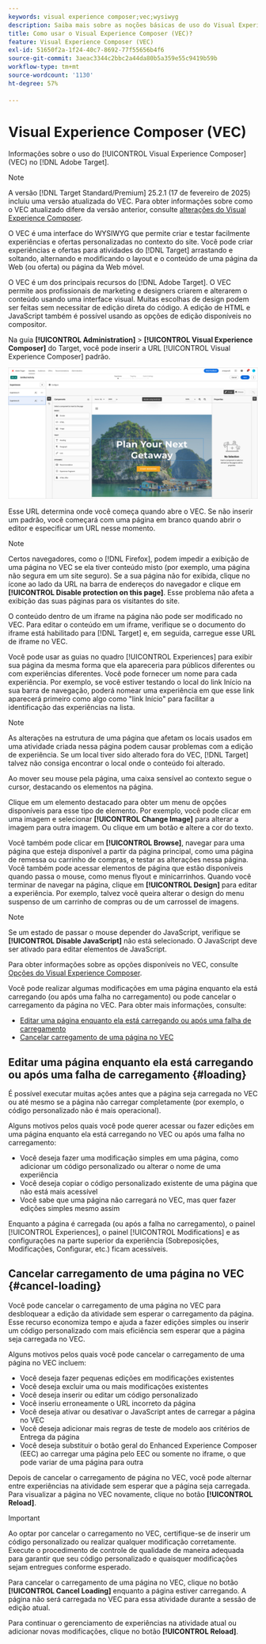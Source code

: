 ```yaml
---
keywords: visual experience composer;vec;wysiwyg
description: Saiba mais sobre as noções básicas de uso do Visual Experience Composer (VEC) no Adobe Target. O VEC é um editor do WYSIWYG que permite criar experiências personalizadas com facilidade.
title: Como usar o Visual Experience Composer (VEC)?
feature: Visual Experience Composer (VEC)
exl-id: 51650f2a-1f24-40c7-8692-77f55656b4f6
source-git-commit: 3aeac3344c2bbc2a44da80b5a359e55c9419b59b
workflow-type: tm+mt
source-wordcount: '1130'
ht-degree: 57%

---
```


# Visual Experience Composer (VEC)

Informações sobre o uso do [!UICONTROL Visual Experience Composer] (VEC) no [!DNL Adobe Target].

>[!NOTE]
>
>A versão [!DNL Target Standard/Premium] 25.2.1 (17 de fevereiro de 2025) incluiu uma versão atualizada do VEC. Para obter informações sobre como o VEC atualizado difere da versão anterior, consulte [alterações do Visual Experience Composer](/help/main/c-experiences/c-visual-experience-composer/vec-changes.md).

O VEC é uma interface do WYSIWYG que permite criar e testar facilmente experiências e ofertas personalizadas no contexto do site. Você pode criar experiências e ofertas para atividades do [!DNL Target] arrastando e soltando, alternando e modificando o layout e o conteúdo de uma página da Web (ou oferta) ou página da Web móvel.

O VEC é um dos principais recursos do [!DNL Adobe Target]. O VEC permite aos profissionais de marketing e designers criarem e alterarem o conteúdo usando uma interface visual. Muitas escolhas de design podem ser feitas sem necessitar de edição direta do código. A edição de HTML e JavaScript também é possível usando as opções de edição disponíveis no compositor.

Na guia **[!UICONTROL Administration]** > **[!UICONTROL Visual Experience Composer]** do Target, você pode inserir a URL [!UICONTROL Visual Experience Composer] padrão.

![Destaque do VEC](/help/main/c-experiences/c-visual-experience-composer/assets/vec-highlight-refresh.png)

Esse URL determina onde você começa quando abre o VEC. Se não inserir um padrão, você começará com uma página em branco quando abrir o editor e especificar um URL nesse momento.

>[!NOTE]
>
>Certos navegadores, como o [!DNL Firefox], podem impedir a exibição de uma página no VEC se ela tiver conteúdo misto (por exemplo, uma página não segura em um site seguro). Se a sua página não for exibida, clique no ícone ao lado da URL na barra de endereços do navegador e clique em **[!UICONTROL Disable protection on this page]**. Esse problema não afeta a exibição das suas páginas para os visitantes do site.

O conteúdo dentro de um iframe na página não pode ser modificado no VEC. Para editar o conteúdo em um iframe, verifique se o documento do iframe está habilitado para [!DNL Target] e, em seguida, carregue esse URL de iframe no VEC.

Você pode usar as guias no quadro [!UICONTROL Experiences] para exibir sua página da mesma forma que ela apareceria para públicos diferentes ou com experiências diferentes. Você pode fornecer um nome para cada experiência. Por exemplo, se você estiver testando o local do link Início na sua barra de navegação, poderá nomear uma experiência em que esse link aparecerá primeiro como algo como &quot;link Início&quot; para facilitar a identificação das experiências na lista.

>[!NOTE]
>
>As alterações na estrutura de uma página que afetam os locais usados em uma atividade criada nessa página podem causar problemas com a edição de experiência. Se um local tiver sido alterado fora do VEC, [!DNL Target] talvez não consiga encontrar o local onde o conteúdo foi alterado.

Ao mover seu mouse pela página, uma caixa sensível ao contexto segue o cursor, destacando os elementos na página.

<!--Click the **[!UICONTROL Overlays]** icon to change the way the highlight displays. For example, you can choose to highlight only images, links, regional mboxes, modifications, or JavaScript. You can change the color of the highlight. You can also specify a highlight color and type of fill used to highlight different element types.

![Change Overlay settings](/help/main/c-experiences/c-visual-experience-composer/assets/change-overlay.png)-->

Clique em um elemento destacado para obter um menu de opções disponíveis para esse tipo de elemento. Por exemplo, você pode clicar em uma imagem e selecionar **[!UICONTROL Change Image]** para alterar a imagem para outra imagem. Ou clique em um botão e altere a cor do texto.

Você também pode clicar em **[!UICONTROL Browse]**, navegar para uma página que esteja disponível a partir da página principal, como uma página de remessa ou carrinho de compras, e testar as alterações nessa página. Você também pode acessar elementos de página que estão disponíveis quando passa o mouse, como menus flyout e minicarrinhos. Quando você terminar de navegar na página, clique em **[!UICONTROL Design]** para editar a experiência. Por exemplo, talvez você queira alterar o design do menu suspenso de um carrinho de compras ou de um carrossel de imagens.

>[!NOTE]
>
>Se um estado de passar o mouse depender do JavaScript, verifique se **[!UICONTROL Disable JavaScript]** não está selecionado. O JavaScript deve ser ativado para editar elementos de JavaScript.

Para obter informações sobre as opções disponíveis no VEC, consulte [Opções do Visual Experience Composer](/help/main/c-experiences/c-visual-experience-composer/viztarget-options.md#reference_3BD1BEEAFA584A749ED2D08F14732E81).

Você pode realizar algumas modificações em uma página enquanto ela está carregando (ou após uma falha no carregamento) ou pode cancelar o carregamento da página no VEC. Para obter mais informações, consulte:

* [Editar uma página enquanto ela está carregando ou após uma falha de carregamento](#loading)
* [Cancelar carregamento de uma página no VEC](#cancel-loading)

## Editar uma página enquanto ela está carregando ou após uma falha de carregamento {#loading}

É possível executar muitas ações antes que a página seja carregada no VEC ou até mesmo se a página não carregar completamente (por exemplo, o código personalizado não é mais operacional).

Alguns motivos pelos quais você pode querer acessar ou fazer edições em uma página enquanto ela está carregando no VEC ou após uma falha no carregamento:

* Você deseja fazer uma modificação simples em uma página, como adicionar um código personalizado ou alterar o nome de uma experiência
* Você deseja copiar o código personalizado existente de uma página que não está mais acessível
* Você sabe que uma página não carregará no VEC, mas quer fazer edições simples mesmo assim

Enquanto a página é carregada (ou após a falha no carregamento), o painel [!UICONTROL Experiences], o painel [!UICONTROL Modifications] e as configurações na parte superior da experiência (Sobreposições, Modificações, Configurar, etc.) ficam acessíveis.

## Cancelar carregamento de uma página no VEC {#cancel-loading}

Você pode cancelar o carregamento de uma página no VEC para desbloquear a edição da atividade sem esperar o carregamento da página. Esse recurso economiza tempo e ajuda a fazer edições simples ou inserir um código personalizado com mais eficiência sem esperar que a página seja carregada no VEC.

Alguns motivos pelos quais você pode cancelar o carregamento de uma página no VEC incluem:

* Você deseja fazer pequenas edições em modificações existentes
* Você deseja excluir uma ou mais modificações existentes
* Você deseja inserir ou editar um código personalizado
* Você inseriu erroneamente o URL incorreto da página
* Você deseja ativar ou desativar o JavaScript antes de carregar a página no VEC
* Você deseja adicionar mais regras de teste de modelo aos critérios de Entrega da página
* Você deseja substituir o botão geral do Enhanced Experience Composer (EEC) ao carregar uma página pelo EEC ou somente no iframe, o que pode variar de uma página para outra

Depois de cancelar o carregamento de página no VEC, você pode alternar entre experiências na atividade sem esperar que a página seja carregada. Para visualizar a página no VEC novamente, clique no botão **[!UICONTROL Reload]**.

>[!IMPORTANT]
>
>Ao optar por cancelar o carregamento no VEC, certifique-se de inserir um código personalizado ou realizar qualquer modificação corretamente. Execute o procedimento de controle de qualidade de maneira adequada para garantir que seu código personalizado e quaisquer modificações sejam entregues conforme esperado.

Para cancelar o carregamento de uma página no VEC, clique no botão **[!UICONTROL Cancel Loading]** enquanto a página estiver carregando. A página não será carregada no VEC para essa atividade durante a sessão de edição atual.

Para continuar o gerenciamento de experiências na atividade atual ou adicionar novas modificações, clique no botão **[!UICONTROL Reload]**.
